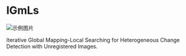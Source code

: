 # IGmLs

![示例图片](/example.png)

Iterative Global Mapping-Local Searching for Heterogeneous Change Detection with Unregistered Images.
